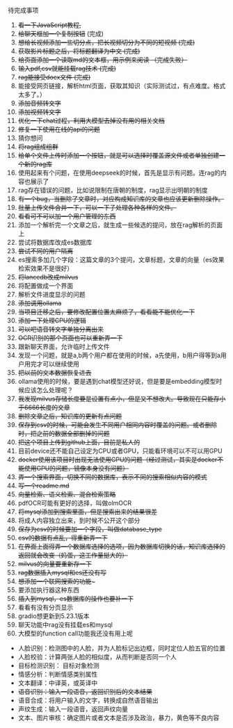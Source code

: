 待完成事项

1. ~~看一下JavaScript教程,~~
2. ~~给聊天框加一个复制按钮~~  (完成)
3. ~~想给长视频添加一些切分点，把长视频切分为不同的短视频   (完成)~~
4. ~~获取影片标题之后，将标题翻译为中文    (完成)~~
5. ~~给页面添加一个读取md的文本框，用示例来阅读   （完成失败）~~
6. ~~输入pdf,csv就能挂载rag技术  (完成)~~
7. ~~rag能接受docx文件 (完成)~~
8. 能接受网页链接，解析html页面，获取其知识（实际测试过，有点难度。格式太多了。）
9. ~~添加音频转文字~~
10. ~~添加视频转文字~~
11. ~~优化一下chat过程，利用大模型去掉没有用的相关文档~~
12. ~~修复一下使用在线的api的问题~~
13. 猜你想问
13. ~~将rag组成组群~~
14. ~~给单个文件上传时添加一个按钮，就是可以选择时覆盖源文件或者单独创建一个新的rag库~~
15. 使用起来有个问题，在使用deepseek的时候，首先是显示有问题。连rag的内容也展示了
16. rag存在错误的问题，比如说限制在唐朝的制度，rag显示出明朝的制度
17. ~~有一个bug，当删除了文章时，对应构成知识库的文章也应该更新删除操作。~~
18. ~~批量上传文件合并一下，可以一下子处理各种各样的文件。~~
19. ~~看看可不可以加一个用户管理的东西~~
20. 添加一个解析完一个文章之后，就生成一些候选的提问，放在rag解析的页面上
21. 尝试将数据库改成es数据库
22. ~~尝试不同的用户隔离~~
23. es搜索多加几个字段：这篇文章的3个提问，文章标题，文章的向量（es效果检索效果不是很好）
24. ~~将lancedb改成milvus~~
25. 将配置做成一个界面
26. 解析文件进度显示的问题
27. ~~添加调用ollama~~
28. ~~当项目迁移之后，要修改配置位置太麻烦了，看看能不能优化一下~~
29. ~~添加一下处理CPU的逻辑~~
30. ~~可以吧语音转文字单独分离出来~~
31. ~~OCR识别的那个页面也可以重新弄一下~~
32. 跟新聊天界面，允许临时上传文件
33. 发现一个问题，就是a,b两个用户都在使用的时候，a先使用，b用户得等到a用户用完才可以继续使用
34. ~~把以前的文本数据恢复进去~~
35. ollama使用的时候，要是遇到chat模型还好说，但是要是embedding模型时候应该怎么处理呢？
36. ~~我发现milvus存储长度要是设置有点小，但是又不想改大。导致现在只能存小于6666长度的文章~~
37. ~~删除文章之后，知识库的更新有点问题~~
38. ~~保存到csv的时候，可能会发生不同用户相同内容时覆盖的问题。或者删除时，把之前的数据全部删掉的问题~~
39. ~~把这个项目上传到github上面，目前是私人的~~
40. 目前device还不能自己设定为CPU或者GPU，只能看环境可以不可以用GPU
41. ~~docker使用该项目时出现无法使用GPU的问题（经过测试，其实是docker不能使用GPU的问题，镜像本身没有问题）~~
42. ~~弄一个搜索界面，切换不同的数据库，表示不同的搜索相似内容的模式~~
43. ~~写一个readme.md~~
44. ~~向量检索、语义检索、混合检索策略~~
45. pdfOCR可能有更好的选择，叫做olmOCR
46. ~~将mysql添加到搜索里面，但是搜索出来的结果很差~~
47. 将成人内容独立出来，到时候不公开这个部分
48. ~~保存为csv的时候要加一个字段，叫做database_type~~
49. ~~csv的数据有点乱，得重新弄一下~~
50. ~~在界面上面得弄一个数据库选择的选项，因为数据库切换的话，知识库选择的返回就会改变（妈蛋，这工作量挺大的）~~
51. ~~milvus的向量要重新存一下~~
52. ~~rag数据插入mysql和es还没有写~~
53. ~~想添加一个联网搜索的功能~~~
54. 要添加执行器这种东西
55. ~~插入到mysql，es数据库的操作也要补一下~~
56. 看看有没有分页显示
57. gradio想更新到5.23.1版本
58. 聊天功能中rag没有挂载es和mysql
59. 大模型的function call功能我还没有用上呢
- 人脸识别：检测图中的人脸，并为人脸标记出边框，同时定位人脸五官的位置
- 人脸校验：计算两张人脸的相似度，从而判断是否同一个人
- 目标检测识别： 目标对象检测
- 情感分析：判断情感类别属性
- 文本翻译：中译英，或英译中
- ~~语音识别：输入一段语音，返回识别后的文本结果~~
- 语音合成：将用户输入的文字，转换成自然语音输出
- 声纹生成：输入一段语音，返回声纹向量
- 文本、图片审核：确定图片或者文本是否涉及政治，暴力，黄色等不良内容
